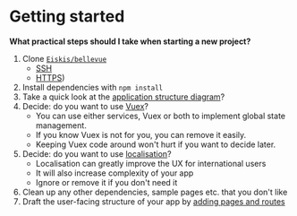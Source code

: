 
# Getting started

**What practical steps should I take when starting a new project?**

1. Clone [`Eiskis/bellevue`](https://github.com/Eiskis/bellevue)
	- [SSH](git@github.com:Eiskis/bellevue.git)
	- [HTTPS](https://github.com/Eiskis/bellevue.git))
2. Install dependencies with `npm install`
3. Take a quick look at the [application structure diagram](../app/overview.md)?
4. Decide: do you want to use [Vuex](../app/vuex.md)?
	- You can use either services, Vuex or both to implement global state management.
	- If you know Vuex is not for you, you can remove it easily.
	- Keeping Vuex code around won't hurt if you want to decide later.
5. Decide: do you want to use [localisation](../ui/localisation.md)?
	- Localisation can greatly improve the UX for international users
	- It will also increase complexity of your app
	- Ignore or remove it if you don't need it
6. Clean up any other dependencies, sample pages etc. that you don't like
7. Draft the user-facing structure of your app by [adding pages and routes](../ui/routing.md)
